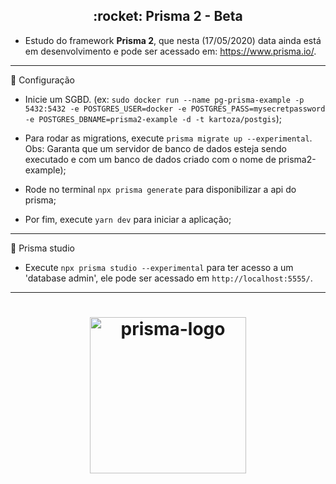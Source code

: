 <h2 align="center">
  :rocket: Prisma 2 - Beta
</h2>

- Estudo do framework **Prisma 2**, que nesta (17/05/2020) data ainda está em desenvolvimento e pode ser acessado em: https://www.prisma.io/.

---

:hammer: Configuração

- Inicie um SGBD. (ex: `sudo docker run --name pg-prisma-example -p 5432:5432 -e POSTGRES_USER=docker -e POSTGRES_PASS=mysecretpassword -e POSTGRES_DBNAME=prisma2-example -d -t kartoza/postgis`);

- Para rodar as migrations, execute `prisma migrate up --experimental`. Obs: Garanta que um servidor de banco de dados esteja sendo executado e com um banco de dados criado com o nome de prisma2-example);

- Rode no terminal `npx prisma generate` para disponibilizar a api do prisma;

- Por fim, execute `yarn dev` para iniciar a aplicação;

---

:art: Prisma studio

- Execute `npx prisma studio --experimental` para ter acesso a um 'database admin', ele pode ser acessado em `http://localhost:5555/`.

---

<h1 align="center">
    <img alt="prisma-logo" title="prisma-logo" src="https://cdn.worldvectorlogo.com/logos/prisma-2.svg" width="250px" />
</h1>
